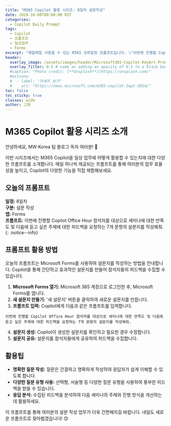 ```yaml
---
title: "M365 Copilot 활용 시리즈: 8일차 설문작성"
date: 2024-10-08T00:00:00 KST
categories:
  - Copilot Daily Prompt
tags:
  - Copilot
  - 프롬프트
  - 일상업무
  - Forms
excerpt: "매일매일 사용할 수 있는 M365 코파일럿 프롬프트입니다. \"이번에 진행할 Copilot Office Hour 참석자를 대상으로 세미나에 대한 만족도 및 다음에 듣고 싶은 주제에 대한 피드백을 요청하는 7개 문항의 설문지를 작성해줘.\""
header:
  overlay_image: /assets/images/header/Microsoft365-Copilot-KeyArt-Productivity-6K-01.png
  overlay_filter: 0.5 # same as adding an opacity of 0.5 to a black background
  #caption: "Photo credit: [**Unsplash**](https://unsplash.com)"
  #actions:
  #  - label: "자세히 보기"
  #    url: "https://news.microsoft.com/m365-copilot-Sept-2024/"
toc: false
toc_sticky: true
classes: wide
author: 고현
---
```


# M365 Copilot 활용 시리즈 소개

안녕하세요, MW Korea 팀 블로그 독자 여러분! 🎉

이번 시리즈에서는 M365 Copilot을 일상 업무에 어떻게 활용할 수 있는지에 대한 다양한 프롬프트를 소개합니다. 매일 하나씩 제공되는 프롬프트를 통해 여러분의 업무 효율성을 높이고, Copilot의 다양한 기능을 직접 체험해보세요.

## 오늘의 프롬프트

**일정:** 8일차  
**구분:** 설문 작성  
**앱:** Forms  
**프롬프트:** 이번에 진행할 Copilot Office Hour 참석자를 대상으로 세미나에 대한 만족도 및 다음에 듣고 싶은 주제에 대한 피드백을 요청하는 7개 문항의 설문지를 작성해줘.
{: .notice--info}

## 프롬프트 활용 방법

오늘의 프롬프트는 Microsoft Forms를 사용하여 설문지를 작성하는 방법을 안내합니다. Copilot을 통해 간단하고 효과적인 설문지를 만들어 참석자들의 피드백을 수집할 수 있습니다.

1. **Microsoft Forms 열기:** Microsoft 365 계정으로 로그인한 후, Microsoft Forms를 엽니다.
2. **새 설문지 만들기:** '새 설문지' 버튼을 클릭하여 새로운 설문지를 만듭니다.
3. **프롬프트 입력:** Copilot에게 다음과 같은 프롬프트를 입력합니다.
```
이번에 진행할 Copilot Office Hour 참석자를 대상으로 세미나에 대한 만족도 및 다음에 듣고 싶은 주제에 대한 피드백을 요청하는 7개 문항의 설문지를 작성해줘.
```
4. **설문지 생성:** Copilot이 생성한 설문지를 확인하고 필요한 경우 수정합니다.
5. **설문지 공유:** 설문지를 참석자들에게 공유하여 피드백을 수집합니다.

## 활용팁

- **명확한 질문 작성:** 질문은 간결하고 명확하게 작성하여 응답자가 쉽게 이해할 수 있도록 합니다.
- **다양한 질문 유형 사용:** 선택형, 서술형 등 다양한 질문 유형을 사용하여 풍부한 피드백을 받을 수 있습니다.
- **응답 분석:** 수집된 피드백을 분석하여 다음 세미나의 주제와 진행 방식을 개선하는 데 활용하세요.

이 프롬프트를 통해 여러분의 설문 작성 업무가 더욱 간편해지길 바랍니다. 내일도 새로운 프롬프트로 찾아뵙겠습니다! 😊

